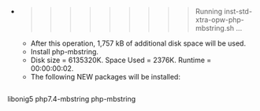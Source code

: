 * >>>>>>>>> Running inst-std-xtra-opw-php-mbstring.sh ...
  * After this operation, 1,757 kB of additional disk space will be used.
  * Install php-mbstring.
  * Disk size = 6135320K. Space Used = 2376K. Runtime = 00:00:00:02.
  * The following NEW packages will be installed:
  ```bash
libonig5 php7.4-mbstring php-mbstring
  ```
